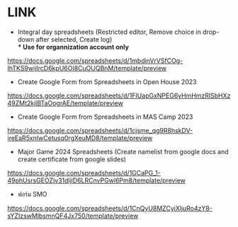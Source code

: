 <h1> LINK </h1> 

* Integral day spreadsheets (Restricted editor, Remove choice in drop-down after selected, Create log)\
**\* Use for organnization account only**

https://docs.google.com/spreadsheets/d/1mbdinVrVSfCOg-IhTKS9wijIrcD6kpU6OI8CuOUQBnM/template/preview

* Create Google Form from Spreadsheets in Open House 2023

https://docs.google.com/spreadsheets/d/1FIUapGxNPEG6yHmHmzRlSbHXz49ZMt2kjlBTaOogrAE/template/preview

* Create Google Form from Spreadsheets in MAS Camp 2023

https://docs.google.com/spreadsheets/d/1cjsme_qg9R8hskDV-ireEaR5xnIwCetusq0rgXeuMD8/template/preview

* Major Game 2024 Spreadsheets (Create namelist from google docs and create certificate from google slides)

https://docs.google.com/spreadsheets/d/1GCaPG_1-49phUsrsGEOZjv31dljlD6LRCnvPGwl6Pm8/template/preview

* ฟอร์ม SMO

https://docs.google.com/spreadsheets/d/1CnQyU8MZCyiXljuRo4zY8-sYZIzswMlbsmnQF4Jx750/template/preview
